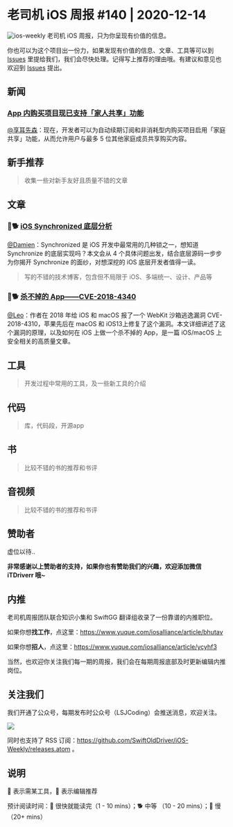 # 老司机 iOS 周报 #140 | 2020-12-14

![ios-weekly](https://github.com/SwiftOldDriver/iOS-Weekly/blob/master/assets/ios-weekly.png?raw=true)
老司机 iOS 周报，只为你呈现有价值的信息。

你也可以为这个项目出一份力，如果发现有价值的信息、文章、工具等可以到 [Issues](https://github.com/SwiftOldDriver/iOS-Weekly/issues) 里提给我们，我们会尽快处理。记得写上推荐的理由哦。有建议和意见也欢迎到 [Issues](https://github.com/SwiftOldDriver/iOS-Weekly/issues) 提出。

## 新闻

### [App 内购买项目现已支持「家人共享」功能](https://developer.apple.com/cn/news/?id=4zbvn7u9)

 [@享耳先森](https://github.com/iblacksun)：现在，开发者可以为自动续期订阅和非消耗型内购买项目启用「家庭共享」功能，从而允许用户与最多 5 位其他家庭成员共享购买内容。

## 新手推荐

> 收集一些对新手友好且质量不错的文章

## 文章

### 🌟🐕 [iOS Synchronized 底层分析](https://juejin.cn/post/6903421773232996365)

 [@Damien](https://github.com/ZengyiMa)：Synchronized 是 iOS 开发中最常用的几种锁之一，想知道 Synchronize 的底层实现吗？本文会从 4 个具体问题出发，结合底层源码一步步为你揭开 Synchronize 的面纱，对想深挖的 iOS 底层开发者值得一读。

> 写的不错的技术博客，包含但不局限于 iOS、多端统一、设计、产品等

### 🌟🐕 [杀不掉的 App——CVE-2018-4340](https://mp.weixin.qq.com/s/tnupXwfR5EDhZif7t9vR1w)

 [@Leo](https://github.com/leomobiledeveloper)：作者在 2018 年给 iOS 和 macOS 报了一个 WebKit 沙箱逃逸漏洞 CVE-2018-4310，苹果先后在 macOS 和 iOS13上修复了这个漏洞。本文详细讲述了这个漏洞的原理，以及如何在 iOS 上做一个杀不掉的 App，是一篇 iOS/macOS 上安全相关的高质量文章。


## 工具

> 开发过程中常用的工具，及一些新工具的介绍

## 代码

> 库，代码段，开源app

## 书

> 比较不错的书的推荐和书评

## 音视频

> 比较不错的书的推荐和书评

## 赞助者

虚位以待..

**非常感谢以上赞助者的支持，如果你也有赞助我们的兴趣，欢迎添加微信 iTDriverr 哦~**

## 内推

老司机周报团队联合知识小集和 SwiftGG 翻译组收录了一份靠谱的内推职位。

如果你想**找工作**，点这里：https://www.yuque.com/iosalliance/article/bhutav

如果你想**招人**，点这里：https://www.yuque.com/iosalliance/article/ycyhf3

当然，也欢迎你关注我们每一期的周报，我们会在每期周报底部及时更新编辑内推岗位。

## 关注我们

我们开通了公众号，每期发布时公众号（LSJCoding）会推送消息，欢迎关注。

![](https://github.com/SwiftOldDriver/iOS-Weekly/blob/master/assets/qrcode_for_wechat.jpg?raw=true)

同时也支持了 RSS 订阅：https://github.com/SwiftOldDriver/iOS-Weekly/releases.atom 。

## 说明

🚧 表示需某工具，🌟 表示编辑推荐

预计阅读时间：🐎 很快就能读完（1 - 10 mins）；🐕 中等 （10 - 20 mins）；🐢 慢（20+ mins）
